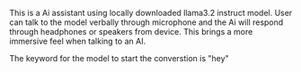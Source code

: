 This is a Ai assistant using locally downloaded llama3.2 instruct model. User can talk to the model verbally through microphone and the Ai will respond through headphones or speakers from device. This brings a more immersive feel when talking to an AI.

The keyword for the model to start the converstion is "hey"
